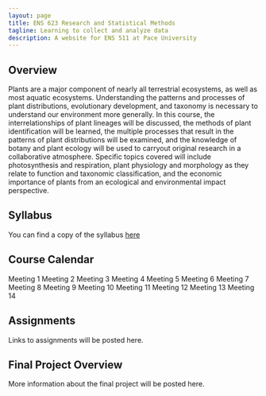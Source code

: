 ```yaml
---
layout: page
title: ENS 623 Research and Statistical Methods
tagline: Learning to collect and analyze data
description: A website for ENS 511 at Pace University
---
```


## Overview

Plants are a major component of nearly all terrestrial ecosystems, as well as most aquatic ecosystems. 
Understanding the patterns and processes of plant distributions, evolutionary development, and taxonomy is necessary to understand our environment more generally. 
In this course, the interrelationships of plant lineages will be discussed, the methods of plant identification will be learned, the multiple processes that result in the patterns of plant distributions will be examined, and the knowledge of botany and plant ecology will be used to carryout original research in a collaborative atmosphere. 
Specific topics covered will include photosynthesis and respiration, plant physiology and morphology as they relate to function and taxonomic classification, and the economic importance of plants from an ecological and environmental impact perspective.

## Syllabus

You can find a copy of the syllabus [here](pages/syllabus.html)

## Course Calendar

Meeting 1
Meeting 2
Meeting 3
Meeting 4
Meeting 5
Meeting 6
Meeting 7
Meeting 8
Meeting 9
Meeting 10
Meeting 11
Meeting 12
Meeting 13
Meeting 14

## Assignments

Links to assignments will be posted here.

## Final Project Overview

More information about the final project will be posted here.